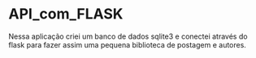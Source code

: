 # API_com_FLASK
Nessa aplicação criei um banco de dados sqlite3 e conectei através do flask para fazer assim uma pequena biblioteca de postagem e autores.
